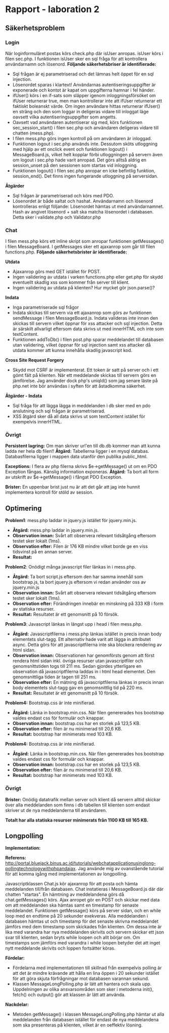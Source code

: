 # Rapport - laboration 2

## Säkerhetsproblem

### Login
När loginformuläret postas körs check.php där isUser anropas. isUser körs i filen sec.php. I funktionen isUser sker en sql fråga för att
kontrollera användarnamn och lösenord. __Följande säkerhetsbriser är identifierade:__

 * Sql frågan är ej parametriserad och det lämnas helt öppet för en sql injection.
 * Lösenordet sparas i klartext! Användarnas autentiseringsuppgifter är exponerade och kontot är kapat om uppgifterna hamnar i fel händer.
 * ifUser() körs i en if-sats som släpper igenom inloggningsförsöket om ifUser returnerar true, men man kontrollerar inte att ifUser
   returnerar ett faktiskt boleanskt värde. Om ingen användare hittas returnerar ifUser() en sträng och den som loggar in deligeras vidare
   till inloggat läge oavsett vilka autentiseringsuppgifter som angetts.
 * Oavsett vad användaren autentiserar sig med, körs funktionen sec_session_start() i filen sec.php och användaren deligeras vidare till
   chatten (mess.php).
 * I filen mess.php görs ingen kontroll på om användaren är inloggad.
 * Funktionen logout i sec.php används inte. Dessutom sköts utloggning med hjälp av ett onclick event och funktionen logout() i MessageBoard.js,
   vilket helt kopplar förbi utloggningen på servern även om logout i sec.php hade varit anropad. Det görs alltså aldrig en session_unset på
   den sessionen som startas vid inloggning.
 * Funktionen logout() i filen sec.php anropar en icke befintlig funktion, session_end(). Det finns ingen fungerande utloggning på serversidan.
 
 
 __Åtgärder__
 
 * Sql frågan är parametriserad och körs med PDO.
 * Lösenordet är både saltat och hashat. Användarnamn och lösenord kontrolleras enligt följande:
   Lösenordet hämtas ut med användarnamnet. Hash av angivet lösenord + salt ska matcha lösenordet i databasen. Detta sker i validate.php
   och Validator.php
 
### Chat

I filen mess.php körs ett inline skript som anropar funktionen getMessages() i filen MessageBoard. I getMessages sker ett ajaxanrop som
går till filen functions.php.
__Följande säkerhetsbrister är identifierade:__

 __Utdata__
 * Ajaxanrop görs med GET istället för POST.
 * Ingen validering av utdata i varken functions.php eller get.php för skydd eventuellt skadlig xss som kommer från server till klient.
 * Ingen validering av utdata på klienten? Hur mycket gör json.parse()? 

 __Indata__
 * Inga parametriserade sql frågor
 * Indata skickas till servern via ett ajaxanrop som görs av funktionen sendMessage i filen MessageBoard.js. Indata valideras inte innan
   den skickas till servern vilket öppnar för xss attacker och sql injection. Detta är särskilt allvarligt eftersom data skrivs ut med
   innerHTML och inte som textContent.
 * Funktionen addToDb() i filen post.php sparar meddelandet till databasen utan validering, vilket öppnar för sql injection samt xss attacker då
   utdata kommer att kunna innehålla skadlig javascript kod.
 
 __Cross Site Request Forgery__
 * Skydd mot CSRF är implementerat. Ett token är satt på server och i ett gömt fält på klienten. När ett meddelande skickas till servern
   görs en jämförelse. Jag använder dock php's uniqId() som jag senare läste på php.net inte bör användas i syften för att åstadkomma
   säkerhet.
 
 __Åtgärder - Indata__
 * Sql fråga för att lägga lägga in meddelanden i db sker med en pdo anslutning och sql frågan är parametriserad.
 * XSS åtgärd sker då all data skrivs ut som textContent istället för exempelvis innerHTML.
 
### Övrigt 

 __Persistent lagring:__ Om man skriver url'en till db.db kommer man att kunna ladda ner hela db filen!!
 __Åtgärd:__ Tabellerna ligger i en mysql databas. Databasfilerna ligger i mappen data utanför den publika public_html.
 
 __Exceptions:__ I flera av php filerna skrivs $e->getMessage() ut om en PDO Exception fångas. Känslig information exponeras.
 __Åtgärd:__ Ta bort all form av utskrift av $e->getMessage() i fångat PDO Exception.
 
 __Brister:__ En uppenbar brist just nu är att det går att jag inte hunnit implementera kontroll för stöld av session.
 

## Optimering

 __Problem1__: mess.php laddar in jquery.js istället för jquery.min.js.
 
  * __Åtgärd:__ mess.php laddar in jquery.min.js.
  * __Observation innan:__ Svårt att observera relevant tidsåtgång eftersom testet sker lokalt (1ms).
  * __Observation efter:__ Filen är 176 KB mindre vilket borde ge en viss tidsvinst på en annan server. 
  * __Resultat:__
  
__Problem2__: Onödigt många javascript filer länkas in i mess.php.

  * __Åtgärd:__ Ta bort script.js eftersom den har samma innehåll som bootstrap.js, ta bort jquery.js eftersom vi redan använder oss av jquery.min.js
  * __Observation innan:__ Svårt att observera relevant tidsåtgång eftersom testet sker lokalt (1ms).
  * __Observation efter:__ Förändringen innebär en minskning på 333 KB i form av statiska resurser.
  * __Resultat:__  Resultatet är ett genomsnitt på 10 försök.
    
__Problem3__: Javascript länkas in längst upp i head i filen mess.php.

  * __Åtgärd:__ Javascriptfilerna i mess.php länkas istället in precis innan body elementets slut-tagg. Ett alternativ hade varit att lägga in attributet async.
    Detta görs för att javascriptfilerna inte ska blockera rendering av html sidan.
  * __Observation innan:__ Observationen har genomförsts genom att först rendera html sidan inkl. övriga resurser utan javascriptfiler och genomsnittstiden togs till 211 ms.
                           Sedan gjordes ytterligare en observation då javascriptfilerna laddas in i html head elementet. Den genomsnittliga tiden är tagen till 251 ms.
  * __Observation efter:__ En mätning då javascriptfilerna länkas in precis innan body elementets slut-tagg gav en genomsnittlig tid på 220 ms.
  * __Resultat:__  Resultatet är ett genomsnitt på 10 försök.
  
__Problem4:__ Bootstrap.css är inte minifierad.

  * __Åtgärd:__ Länka in bootstrap.min.css. När filen genererades hos bootstrap valdes endast css för formulär och knappar. 
  * __Observation innan:__ bootstrap.css har en storlek på 123,5 KB.
  * __Observation efter:__ filen är nu minimerad till 20,6 KB.
  * __Resultat:__  bootstrap har minimerats med 103 KB.
  
__Problem4:__ Bootstrap.css är inte minifierad.

  * __Åtgärd:__ Länka in bootstrap.min.css. När filen genererades hos bootstrap valdes endast css för formulär och knappar. 
  * __Observation innan:__ bootstrap.css har en storlek på 123,5 KB.
  * __Observation efter:__ filen är nu minimerad till 20,6 KB.
  * __Resultat:__  bootstrap har minimerats med 103 KB. 


### Övrigt

__Brister:__
Onödig datatrafik mellan server och klient då servern alltid skickar över alla meddelanden som finns i db tabellen till klienten som
endast skriver ut de nya meddelanderna till användaren.

__Totalt har alla statiska resurser minimerats från 1100 KB till 165 KB.__
 

## Longpolling

__Implementation:__ 

__Referens:__ http://portal.bluejack.binus.ac.id/tutorials/webchatapplicationusinglong-pollingtechnologywithphpandajax.
Jag använde mig av ovanstående tutorial för att komma igång med implementationen av longpolling.

Javascriptklassen Chat.js kör ajaxanrop för att posta och hämta meddelanden till/från databasen. Chat instatieras i
MessageBoard.js där där chatten "startas". En hämtning av meddelandena görs då chat.getMessages() körs. Ajax anropet gör en POST och 
skickar med data om att meddelanden ska hämtas samt en timestamp för senaste meddelandet. Funktionen getMessage() körs på server sidan, och
en while loop med en endtime på 20 sekunder exekveras. Alla meddelanden i databasen hämtas ut och timestamp för det senaste skrivna meddelandet
jämförs med dem timestamp som skickades från klienten. Om dessa inte är lika med varandra har nya meddelanden skrivits och servern skickar
ett json svar till klienten, sedan bryts while loopen och allt börjar om. Om timestamps som jämförs med varandra i while loopen betyder det att
inget nytt meddelande skrivits och loppen fortsätter köras.

__Fördelar:__

 * Fördelarna med implementationen till skillnad från exempelvis polling är att det är mindre krävande att hålla en lina öppen i
   20 sekunder istället för att göra skjuta förfrågningar mot databasen varannan sekund.
 * Klassen MessageLongPolling.php är lätt att hantera och skala upp. Uppdelningen av olika ansvarsområden som sker i metoderna init(), fetch() och 
   output() gör att klassen är lätt att använda.
   
__Nackdelar:__

 * Metoden getMessage() i klassen MessageLongPolling.php hämtar ut alla meddelanden från databasen istället för endast de nya meddelandena som
   ska presenteras på klienten, vilket är en oeffektiv lösning.

